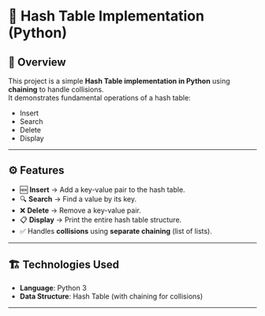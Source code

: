 # 🔑 Hash Table Implementation (Python)

## 📌 Overview
This project is a simple **Hash Table implementation in Python** using **chaining** to handle collisions.  
It demonstrates fundamental operations of a hash table:
- Insert  
- Search  
- Delete  
- Display  

---

## ⚙️ Features
- 🆕 **Insert** → Add a key-value pair to the hash table.  
- 🔍 **Search** → Find a value by its key.  
- ❌ **Delete** → Remove a key-value pair.  
- 📋 **Display** → Print the entire hash table structure.  
- ✅ Handles **collisions** using **separate chaining** (list of lists).  

---

## 🏗️ Technologies Used
- **Language**: Python 3  
- **Data Structure**: Hash Table (with chaining for collisions)  

---
